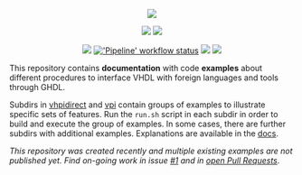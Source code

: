 <p align="center">
  <a title="Documentation" href="https://ghdl.github.io/ghdl-cosim"><img src="./doc/_static/logo.png"/></a>
</p>

<p align="center">
  <a title="GHDL documentation" href="https://ghdl.github.io/ghdl"><img src="https://img.shields.io/website.svg?label=ghdl.github.io/ghdl&longCache=true&style=flat-square&url=http%3A%2F%2Fghdl.github.io%2Fghdl%2Findex.html&logo=GitHub&logoColor=fff"></a><!--
  -->
  <a title="Documentation" href="https://ghdl.github.io/ghdl-cosim"><img src="https://img.shields.io/website?longCache=true&style=flat-square&label=ghdl.github.io%2Fghdl-cosim&logo=GitHub&logoColor=fff&up_color=blueviolet&up_message=Read%20now%20%E2%9E%9A&url=https%3A%2F%2Fghdl.github.io%2Fghdl-cosim%2Findex.html"></a><!--
  -->
</p>

<p align="center">
  <a title="Join the chat at https://gitter.im/ghdl1/Lobby" href="https://gitter.im/ghdl1/Lobby?utm_source=badge&utm_medium=badge&utm_campaign=pr-badge&utm_content=badge"><img src="https://img.shields.io/badge/Chat-on%20gitter-4db797.svg?longCache=true&style=flat-square&logo=gitter&logoColor=e8ecef"></a><!--
  -->
  <a title="'Pipeline' workflow status" href="https://github.com/ghdl/ghdl-cosim/actions?query=workflow%3APipeline"><img alt="'Pipeline' workflow status" src="https://img.shields.io/github/workflow/status/ghdl/ghdl-cosim/Pipeline/master?longCache=true&style=flat-square&label=Pipeline&logo=Github%20Actions&logoColor=fff"></a><!--
  -->
  <a title="Source Code License" href="https://github.com/ghdl/ghdl-cosim"><img src="https://img.shields.io/badge/Code-Apache--2.0-green?longCache=true&style=flat-square&logo=Apache"></a><!--
  -->
  <a title="Documentation License" href="https://ghdl.github.io/ghdl-cosim"><img src="https://img.shields.io/badge/Doc-CC--BY%204.0-bf7600?longCache=true&style=flat-square&logo=CreativeCommons"></a><!--
  -->
</p>

This repository contains **documentation** with code **examples** about different procedures to interface VHDL with foreign languages and tools through GHDL.

Subdirs in [vhpidirect](./vhpidirect) and [vpi](./vpi) contain groups of examples to illustrate specific sets of features. Run the
`run.sh` script in each subdir in order to build and execute the group of examples. In some cases, there are further subdirs with
additional examples. Explanations are available in the [docs](https://ghdl.github.io/ghdl-cosim).

*This repository was created recently and multiple existing examples are not published yet. Find on-going work in issue [#1](https://github.com/ghdl/ghdl-cosim/issues/1) and in [open Pull Requests](https://github.com/ghdl/ghdl-cosim/pulls)*.
